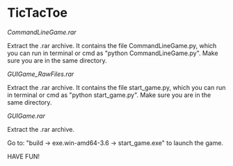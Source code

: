 # TicTacToe

*CommandLineGame.rar*

Extract the .rar archive. It contains the file CommandLineGame.py, which you can run in terminal or cmd as "python CommandLineGame.py". Make sure you are in the same directory.

*GUIGame_RawFiles.rar*

Extract the .rar archive. It contains the file start_game.py, which you can run in terminal or cmd as "python start_game.py". Make sure you are in the same directory. 


*GUIGame.rar*

Extract the .rar archive.

Go to: "build -> exe.win-amd64-3.6 -> start_game.exe" to launch the game.

HAVE FUN!
